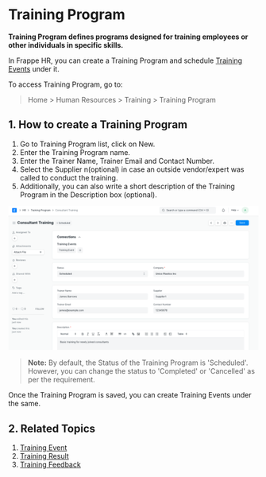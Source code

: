 
# Training Program



**Training Program defines programs designed for training employees or other individuals in specific skills.**


In Frappe HR, you can create a Training Program and schedule [Training Events](/docs/en/human-resources/training-event) under it.


To access Training Program, go to:


> Home > Human Resources > Training > Training Program


## 1. How to create a Training Program


1. Go to Training Program list, click on New.
2. Enter the Training Program name.
3. Enter the Trainer Name, Trainer Email and Contact Number.
4. Select the Supplier n(optional) in case an outside vendor/expert was called to conduct the training.
5. Additionally, you can also write a short description of the Training Program in the Description box (optional).


![Training Program](/files/training-program.png)


> **Note:** By default, the Status of the Training Program is 'Scheduled'. However, you can change the status to 'Completed' or 'Cancelled' as per the requirement.


Once the Training Program is saved, you can create Training Events under the same.


## 2. Related Topics


1. [Training Event](/docs/en/human-resources/training-event)
2. [Training Result](/docs/en/human-resources/training-result)
3. [Training Feedback](/docs/en/human-resources/training-feedback)




